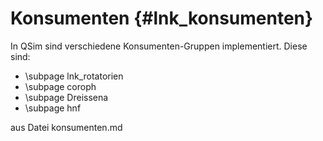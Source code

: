 Konsumenten {#lnk_konsumenten}
===========

In QSim sind verschiedene Konsumenten-Gruppen implementiert.
Diese sind:
- \subpage lnk_rotatorien
- \subpage coroph
- \subpage Dreissena
- \subpage hnf


aus Datei konsumenten.md 
